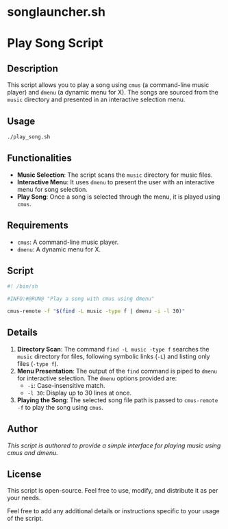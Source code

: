 # songlauncher.sh

# Play Song Script

## Description
This script allows you to play a song using `cmus` (a command-line music player) and `dmenu` (a dynamic menu for X). The songs are sourced from the `music` directory and presented in an interactive selection menu.

## Usage
```sh
./play_song.sh
```

## Functionalities
- **Music Selection**: The script scans the `music` directory for music files.
- **Interactive Menu**: It uses `dmenu` to present the user with an interactive menu for song selection.
- **Play Song**: Once a song is selected through the menu, it is played using `cmus`.

## Requirements
- `cmus`: A command-line music player.
- `dmenu`: A dynamic menu for X.

## Script

```sh
#! /bin/sh

#INFO:#@RUN@ "Play a song with cmus using dmenu"

cmus-remote -f "$(find -L music -type f | dmenu -i -l 30)"
```

## Details
1. **Directory Scan**: The command `find -L music -type f` searches the `music` directory for files, following symbolic links (`-L`) and listing only files (`-type f`).
2. **Menu Presentation**: The output of the `find` command is piped to `dmenu` for interactive selection. The `dmenu` options provided are:
   - `-i`: Case-insensitive match.
   - `-l 30`: Display up to 30 lines at once.
3. **Playing the Song**: The selected song file path is passed to `cmus-remote -f` to play the song using `cmus`.

## Author
*This script is authored to provide a simple interface for playing music using cmus and dmenu.*

## License
This script is open-source. Feel free to use, modify, and distribute it as per your needs.

Feel free to add any additional details or instructions specific to your usage of the script.
